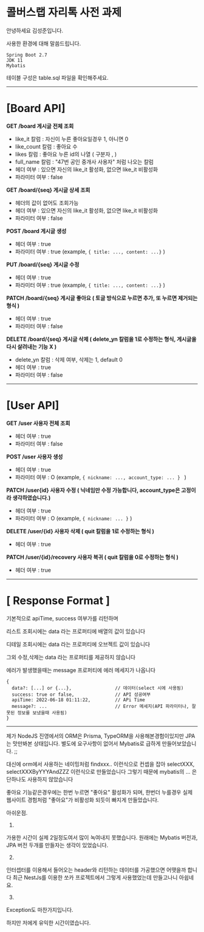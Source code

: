 # 콜버스랩 자리톡 사전 과제

안녕하세요 김성준입니다.

사용한 환경에 대해 말씀드립니다.


    Spring Boot 2.7
    JDK 11
    Mybatis

 테이블 구성은 table.sql 파일을 확인해주세요.


------------------------------------------------------------------------------------------------------
# [Board API]

**GET /board                  게시글 전체 조회**
  - like_it 칼럼    : 자신이 누른 좋아요일경우 1, 아니면 0
  - like_count 칼럼 : 좋아요 수
  - likes 칼럼      : 좋아요 누른 id의 나열 ( 구분자 , )
  - full_name 칼럼  : "47번 공인 중개사 사용자" 처럼 나오는 칼럼
  - 헤더 여부 : 있으면 자신의 like_it 활성화, 
               없으면 like_it 비활성화
  - 파라미터 여부 : false
  
**GET /board/{seq}            게시글 상세 조회**
  - 헤더의 값이 없어도 조회가능
  - 헤더 여부 : 있으면 자신의 like_it 활성화, 
               없으면 like_it 비활성화
  - 파라미터 여부 : false 

**POST /board                 게시글 생성**
  - 헤더 여부 : true
  - 파라미터 여부 : true (example, ``` { title: ..., content: ...} ``` )

**PUT /board/{seq}            게시글 수정**
  - 헤더 여부 : true
  - 파라미터 여부 : true (example, ``` { title: ..., content: ...} ``` )

**PATCH /board/{seq}          게시글 좋아요 ( 토글 방식으로 누르면 추가, 또 누르면 제거되는 형식 )**
  - 헤더 여부 : true
  - 파라미터 여부 : false

**DELETE /board/{seq}         게시글 삭제 ( delete_yn 칼럼을 1로 수정하는 형식, 게시글을 다시 살려내는 기능 X )**
 - delete_yn 칼럼 : 삭제 여부, 삭제는 1, default 0
 - 헤더 여부 : true
 - 파라미터 여부 : false

------------------------------------------------------------------------------------------------------
# [User API]

**GET /user                   사용자 전체 조회**
 - 헤더 여부 : true
 - 파라미터 여부 : false

**POST /user                  사용자 생성**
 - 헤더 여부 : true
 - 파라미터 여부 : O (example, ```{ nickname: ..., account_type: ... } ``` )

**PATCH /user{id}             사용자 수정 ( 닉네임만 수정 가능합니다, account_type은 고정이라 생각하였습니다.)**
 - 헤더 여부 : true
 - 파라미터 여부 : O (example, ``` { nickname: ... } ``` )

**DELETE /user/{id}           사용자 삭제 ( quit 칼럼을 1로 수정하는 형식 )**
 - 헤더 여부 : true

**PATCH /user/{id}/recovery   사용자 복귀 ( quit 칼럼을 0로 수정하는 형식 )**
 - 헤더 여부 : true



------------------------------------------------------------------------------------------------------
# [ Response Format ]
기본적으로 apiTime, success 여부가를 리턴하며

리스트 조회시에는 data 라는 프로퍼티에 배열의 값이 있습니다

디테일 조회시에는 data 라는 프로퍼티에 오브젝트 값이 있습니다 

그외 수정,삭제는 data 라는 프로퍼티를 제공하지 않습니다

에러가 발생했을때는 message 프로퍼티에 에러 메세지가 나옵니다

    { 
      data?: [...] or {...},                // 데이터(select 시에 사용됨)
      success: true or false,               // API 성공여부
      apiTime: 2022-06-18 01:11:22,         // APi Time
      message?: ...                         // Error 메세지(API 파라미터나, 잘못된 정보를 보냈을때 사용됨)
    }



------------------------------------------------------------------------------------------------------

제가 NodeJS 진영에서의 ORM은 Prisma, TypeORM을 사용해본경험이있지만
JPA는 맛만봐본 상태입니다.
별도에 요구사항이 없어서 Mybatis로 급하게 만들어보았습니다. ;;

대신에 orm에서 사용하는 네이밍처럼 findxxx.. 이런식으로 컨셉을 잡아
selectXXX, selectXXXByYYYAndZZZ 이런식으로 만들었습니다 그렇기 때문에 mybatis의 <if> ... </if> 은 단하나도
사용하지 않았습니다

좋아요 기능같은경우에는 한번 누르면 "좋아요" 활성화가 되며,
한번더 누를경우 실제 웹사이트 경험처럼 "좋아요"가 비활성화 되듯이 빠지게 만들었습니다.



아쉬운점.

1.
가용한 시간이 실제 2일정도여서 많이 녹여내지 못했습니다.
원래에는 Mybatis 버전과, JPA 버전 두개를 만들자는 생각이 있었습니다.

2. 
인터셉터를 이용해서 들어오는 header와 리턴하는 데이터를 가공했으면 어땟을까 합니다
최근 NestJs를 이용한 쏘카 프로젝트에서 그렇게 사용했었는데 만들고나니 아쉽네요.

3.
Exception도 마찬가지입니다.

하지만 저에게 유익한 시간이였습니다.








